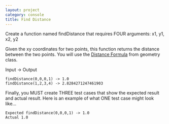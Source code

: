 ```yaml
---
layout: project
category: console
title: Find Distance
---
```


Create a function named findDistance that requires FOUR arguments: x1, y1, x2, y2

Given the xy coordinates for two points, this function returns the distance between the two points. You will use the [Distance Formula](https://www.khanacademy.org/math/geometry/hs-geo-analytic-geometry/hs-geo-distance-and-midpoints/v/distance-formula) from geometry class.

Input -> Output
```
findDistance(0,0,0,1) -> 1.0
findDistance(1,2,3,4) -> 2.8284271247461903
```

Finally, you MUST create THREE test cases that show the expected result and actual result. Here is an example of what ONE test case might look like...

```
Expected findDistance(0,0,0,1) -> 1.0
Actual 1.0
```
